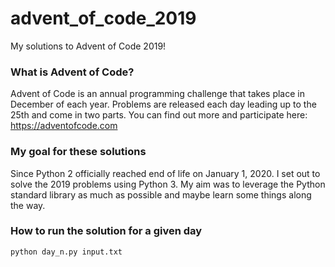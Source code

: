 # advent_of_code_2019
My solutions to Advent of Code 2019!

### What is Advent of Code?
Advent of Code is an annual programming challenge that takes place in December of each year. 
Problems are released each day leading up to the 25th and come in two parts. You can find out more and participate here: https://adventofcode.com

### My goal for these solutions
Since Python 2 officially reached end of life on January 1, 2020. I set out to solve the 2019 problems using Python 3. My aim was to leverage the Python standard library as much as possible and maybe learn some things along the way.

### How to run the solution for a given day

```
python day_n.py input.txt
```




